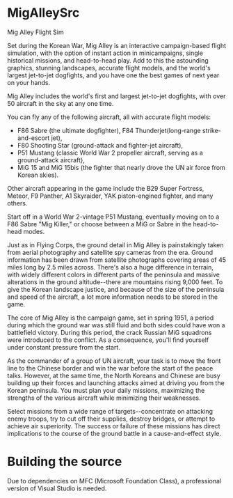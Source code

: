 # MigAlleySrc
Mig Alley Flight Sim

Set during the Korean War, Mig Alley is an interactive campaign-based flight simulation, 
with the option of instant action in minicampaigns, single historical missions, and head-to-head play. 
Add to this the astounding graphics, stunning landscapes, accurate flight models, and the world's 
largest jet-to-jet dogfights, and you have one the best games of next year on your hands. 

Mig Alley includes the world's first and largest jet-to-jet dogfights, with over 50 aircraft in the sky at any one time. 

You can fly any of the following aircraft, all with accurate flight models: 
* F86 Sabre (the ultimate dogfighter), F84 Thunderjet(long-range strike-and-escort jet), 
* F80 Shooting Star (ground-attack and fighter-jet aircraft), 
* P51 Mustang (classic World War 2 propeller aircraft, serving as a ground-attack aircraft), 
* MiG 15 and MiG 15bis (the fighter that nearly drove the UN air force from Korean skies). 

Other aircraft appearing in the game include the B29 Super Fortress, Meteor, F9 Panther, A1 Skyraider, 
YAK piston-engined fighter, and many others. 

Start off in a World War 2-vintage P51 Mustang, eventually moving on to a F86 Sabre "Mig Killer," or choose 
between a MiG or Sabre in the head-to-head modes. 

Just as in Flying Corps, the ground detail in Mig Alley is painstakingly taken from aerial photography and 
satellite spy cameras from the era. Ground information has been drawn from satellite photographs covering 
areas of 45 miles long by 2.5 miles across. There's also a huge difference in terrain, with widely different 
colors in different parts of the peninsula and massive alterations in the ground altitude--there are mountains rising 9,000 feet. 
To give the Korean landscape justice, and because of the size of the peninsula and speed of the aircraft, 
a lot more information needs to be stored in the game. 

The core of Mig Alley is the campaign game, set in spring 1951, a period during which the ground war was still 
fluid and both sides could have won a battlefield victory. During this period, the crack Russian MiG squadrons 
were introduced to the conflict. As a consequence, you'll find yourself under constant pressure from the start. 

As the commander of a group of UN aircraft, your task is to move the front line to the Chinese border and win 
the war before the start of the peace talks. However, at the same time, the North Koreans and Chinese are busy 
building up their forces and launching attacks aimed at driving you from the Korean peninsula. You must plan 
your daily missions, maximizing the strengths of the various aircraft while minimizing their weaknesses. 

Select missions from a wide range of targets--concentrate on attacking enemy troops, try to cut off their supplies, 
destroy bridges, or attempt to achieve air superiority. The success or failure of these missions has direct 
implications to the course of the ground battle in a cause-and-effect style.

# Building the source
Due to dependencies on MFC (Microsoft Foundation Class), a professional version of Visual Studio is needed.
